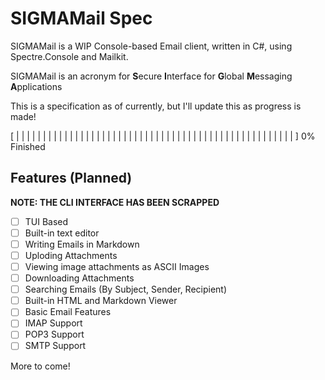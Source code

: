 # SIGMAMail Spec

SIGMAMail is a WIP Console-based Email client, written in C#, using Spectre.Console and Mailkit.

SIGMAMail is an acronym for **S**ecure **I**nterface for **G**lobal **M**essaging **A**pplications

This is a specification as of currently, but I'll update this as progress is made!

[ | | | | | | | | | | | | | | | | | | | | | | | | | | | | | | | | | | | | | | | | | | | | | | | | | | | | ] 0% Finished

## Features (Planned)

**NOTE: THE CLI INTERFACE HAS BEEN SCRAPPED**

- [ ] TUI Based
- [ ] Built-in text editor
- [ ] Writing Emails in Markdown
- [ ] Uploding Attachments
- [ ] Viewing image attachments as ASCII Images
- [ ] Downloading Attachments
- [ ] Searching Emails (By Subject, Sender, Recipient)
- [ ] Built-in HTML and Markdown Viewer
- [ ] Basic Email Features
- [ ] IMAP Support
- [ ] POP3 Support
- [ ] SMTP Support

More to come!

